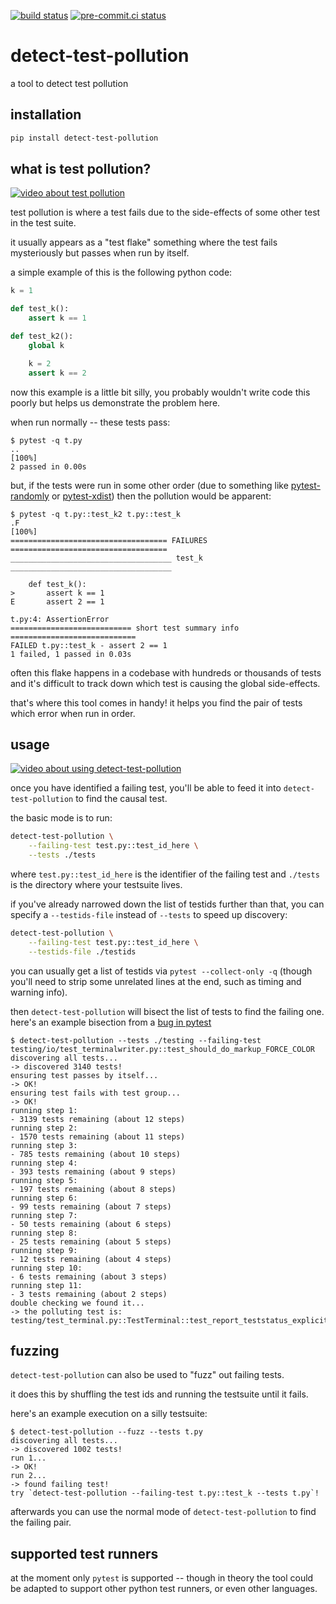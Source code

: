 [![build status](https://github.com/asottile/detect-test-pollution/actions/workflows/main.yml/badge.svg)](https://github.com/asottile/detect-test-pollution/actions/workflows/main.yml)
[![pre-commit.ci status](https://results.pre-commit.ci/badge/github/asottile/detect-test-pollution/main.svg)](https://results.pre-commit.ci/latest/github/asottile/detect-test-pollution/main)

detect-test-pollution
=====================

a tool to detect test pollution

## installation

```bash
pip install detect-test-pollution
```

## what is test pollution?

[![video about test pollution](https://camo.githubusercontent.com/e72348a4fa8369247e9e2f1441de4424065fc42d6d53aad6ef703e264b820c3d/68747470733a2f2f696d672e796f75747562652e636f6d2f76692f4652746569616e61504d6f2f6d7164656661756c742e6a7067)](https://youtu.be/FRteianaPMo)

test pollution is where a test fails due to the side-effects of some other test
in the test suite.

it usually appears as a "test flake" something where the test fails
mysteriously but passes when run by itself.

a simple example of this is the following python code:

```python
k = 1

def test_k():
    assert k == 1

def test_k2():
    global k

    k = 2
    assert k == 2
```

now this example is a little bit silly, you probably wouldn't write code this
poorly but helps us demonstrate the problem here.

when run normally -- these tests pass:

```console
$ pytest -q t.py
..                                                                       [100%]
2 passed in 0.00s
```

but, if the tests were run in some other order (due to something like
[pytest-randomly] or [pytest-xdist]) then the pollution would be apparent:

```console
$ pytest -q t.py::test_k2 t.py::test_k
.F                                                                       [100%]
=================================== FAILURES ===================================
____________________________________ test_k ____________________________________

    def test_k():
>       assert k == 1
E       assert 2 == 1

t.py:4: AssertionError
=========================== short test summary info ============================
FAILED t.py::test_k - assert 2 == 1
1 failed, 1 passed in 0.03s
```

often this flake happens in a codebase with hundreds or thousands of tests
and it's difficult to track down which test is causing the global side-effects.

that's where this tool comes in handy!  it helps you find the pair of tests
which error when run in order.

[pytest-randomly]: https://github.com/pytest-dev/pytest-randomly
[pytest-xdist]: https://github.com/pytest-dev/pytest-xdist

## usage

[![video about using detect-test-pollution](https://user-images.githubusercontent.com/857609/162450980-1e45db95-b6dc-4783-9bcb-7a3dc02bb1e0.jpg)](https://www.youtube.com/watch?v=w5O4zTusyJ0)

once you have identified a failing test, you'll be able to feed it into
`detect-test-pollution` to find the causal test.

the basic mode is to run:

```bash
detect-test-pollution \
    --failing-test test.py::test_id_here \
    --tests ./tests
```

where `test.py::test_id_here` is the identifier of the failing test and
`./tests` is the directory where your testsuite lives.

if you've already narrowed down the list of testids further than that, you
can specify a `--testids-file` instead of `--tests` to speed up discovery:

```bash
detect-test-pollution \
    --failing-test test.py::test_id_here \
    --testids-file ./testids
```

you can usually get a list of testids via `pytest --collect-only -q` (though
you'll need to strip some unrelated lines at the end, such as timing and
warning info).

then `detect-test-pollution` will bisect the list of tests to find the failing
one.  here's an example bisection from a [bug in pytest]

```console
$ detect-test-pollution --tests ./testing --failing-test testing/io/test_terminalwriter.py::test_should_do_markup_FORCE_COLOR
discovering all tests...
-> discovered 3140 tests!
ensuring test passes by itself...
-> OK!
ensuring test fails with test group...
-> OK!
running step 1:
- 3139 tests remaining (about 12 steps)
running step 2:
- 1570 tests remaining (about 11 steps)
running step 3:
- 785 tests remaining (about 10 steps)
running step 4:
- 393 tests remaining (about 9 steps)
running step 5:
- 197 tests remaining (about 8 steps)
running step 6:
- 99 tests remaining (about 7 steps)
running step 7:
- 50 tests remaining (about 6 steps)
running step 8:
- 25 tests remaining (about 5 steps)
running step 9:
- 12 tests remaining (about 4 steps)
running step 10:
- 6 tests remaining (about 3 steps)
running step 11:
- 3 tests remaining (about 2 steps)
double checking we found it...
-> the polluting test is: testing/test_terminal.py::TestTerminal::test_report_teststatus_explicit_markup
```

[bug in pytest]: https://github.com/pytest-dev/pytest/issues/9708

## fuzzing

`detect-test-pollution` can also be used to "fuzz" out failing tests.

it does this by shuffling the test ids and running the testsuite until it
fails.

here's an example execution on a silly testsuite:

```console
$ detect-test-pollution --fuzz --tests t.py
discovering all tests...
-> discovered 1002 tests!
run 1...
-> OK!
run 2...
-> found failing test!
try `detect-test-pollution --failing-test t.py::test_k --tests t.py`!
```

afterwards you can use the normal mode of `detect-test-pollution` to find the
failing pair.

## supported test runners

at the moment only `pytest` is supported -- though in theory the tool could
be adapted to support other python test runners, or even other languages.
